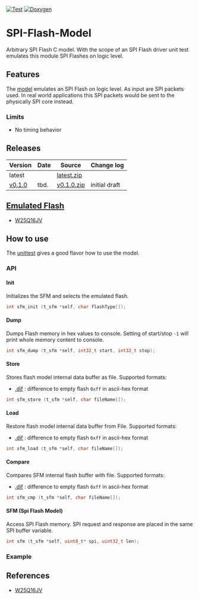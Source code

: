 [![Test](https://github.com/akaeba/spi_flash_model/workflows/test/badge.svg)](https://github.com/akaeba/spi_flash_model/actions/workflows/test.yml) [![Doxygen](https://github.com/akaeba/spi_flash_model/workflows/doxygen/badge.svg)](https://github.com/akaeba/spi_flash_model/actions/workflows/doxygen.yml)

# SPI-Flash-Model

Arbitrary SPI Flash C model. With the scope of an SPI Flash driver unit test emulates this module SPI Flashes on logic level.


## Features

The [model](./spi_flash_model.c) emulates an SPI Flash on logic level. As input are SPI packets used. In real world
applications this SPI packets would be sent to the physically SPI core instead.


### Limits

* No timing behavior


## Releases

| Version                                                         | Date       | Source                                                                                              | Change log                                              |
| --------------------------------------------------------------- | ---------- | --------------------------------------------------------------------------------------------------- | ------------------------------------------------------- |
| latest                                                          |            | <a id="raw-url" href="https://github.com/akaeba/spi_flash_model/archive/master.zip ">latest.zip</a> |                                                         |
| [v0.1.0](https://github.com/akaeba/spi_flash_model/tree/v0.1.0) | tbd.       | <a id="raw-url" href="https://github.com/akaeba/spi_flash_model/archive/v0.1.0.zip ">v0.1.0.zip</a> | initial draft                                           |


## [Emulated Flash](./spi_flash_types.h)

* [W25Q16JV](https://www.winbond.com/resource-files/w25q16jv%20spi%20revh%2004082019%20plus.pdf)


## How to use

The [unittest](./test/spi_flash_model_test.c) gives a good flavor how to use the model.

### API

#### Init

Initializes the SFM and selects the emulated flash.

```c
int sfm_init (t_sfm *self, char flashType[]);
```


#### Dump

Dumps Flash memory in hex values to console. Setting of start/stop ```-1``` will print whole
memory content to console.

```c
int sfm_dump (t_sfm *self, int32_t start, int32_t stop);
```


#### Store

Stores flash model internal data buffer as file. Supported formats:
* [.dif](./test/flash_read.dif) : difference to empty flash ```0xff``` in ascii-hex format

```c
int sfm_store (t_sfm *self, char fileName[]);
```


#### Load

Restore flash model internal data buffer from File. Supported formats:
* [.dif](./test/flash_read.dif) : difference to empty flash ```0xff``` in ascii-hex format

```c
int sfm_load (t_sfm *self, char fileName[]);
```

#### Compare

Compares SFM internal flash buffer with file. Supported formats:
* [.dif](./test/flash_read.dif) : difference to empty flash ```0xff``` in ascii-hex format

```c
int sfm_cmp (t_sfm *self, char fileName[]);
```


#### SFM (Spi Flash Model)

Access SPI Flash memory. SPI request and response are placed in the same SPI buffer variable.

```c
int sfm (t_sfm *self, uint8_t* spi, uint32_t len);
```


### Example



## References

 * [W25Q16JV](https://www.winbond.com/resource-files/w25q16jv%20spi%20revh%2004082019%20plus.pdf)
